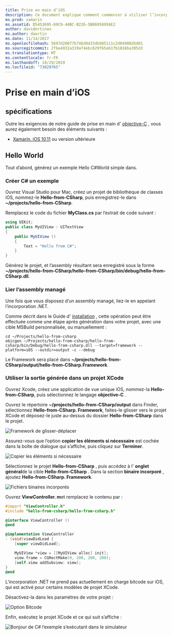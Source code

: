 ```yaml
---
title: Prise en main d’iOS
description: Ce document explique comment commencer à utiliser l’incorporation .NET avec iOS. Il traite des exigences et présente un exemple d’application pour illustrer comment lier un assembly managé et utiliser la sortie dans un projet XCode.
ms.prod: xamarin
ms.assetid: D5453695-69C9-44BC-B226-5B86950956E2
author: davidortinau
ms.author: daortin
ms.date: 11/14/2017
ms.openlocfilehash: 5697d20077b746d9d33db985111c2d04908d5d01
ms.sourcegitcommit: 2fbe4932a319af4ebc829f65eb1fb1816ba305d3
ms.translationtype: MT
ms.contentlocale: fr-FR
ms.lasthandoff: 10/29/2019
ms.locfileid: "73029765"
---
```

# <a name="getting-started-with-ios"></a>Prise en main d’iOS

## <a name="requirements"></a>spécifications

Outre les exigences de notre guide de prise en main d' [objective-C](~/tools/dotnet-embedding/get-started/objective-c/index.md) , vous aurez également besoin des éléments suivants :

* [Xamarin. iOS 10,11](https://visualstudio.microsoft.com/xamarin/) ou version ultérieure

## <a name="hello-world"></a>Hello World

Tout d’abord, générez un exemple Hello C#World simple dans.

### <a name="create-c-sample"></a>Créer C# un exemple

Ouvrez Visual Studio pour Mac, créez un projet de bibliothèque de classes iOS, nommez-le **Hello-from-CSharp**, puis enregistrez-le dans **~/projects/hello-from-CSharp**.

Remplacez le code du fichier **MyClass.cs** par l’extrait de code suivant :

```csharp
using UIKit;
public class MyUIView : UITextView
{
    public MyUIView ()
    {
        Text = "Hello from C#";
    }
}
```

Générez le projet, et l’assembly résultant sera enregistré sous la forme **~/projects/hello-from-CSharp/hello-from-CSharp/bin/debug/hello-from-CSharp.dll**.

### <a name="bind-the-managed-assembly"></a>Lier l’assembly managé

Une fois que vous disposez d’un assembly managé, liez-le en appelant l’incorporation .NET.

Comme décrit dans le Guide d' [installation](~/tools/dotnet-embedding/get-started/install/install.md) , cette opération peut être effectuée comme une étape après génération dans votre projet, avec une cible MSBuild personnalisée, ou manuellement :

```shell
cd ~/Projects/hello-from-csharp
objcgen ~/Projects/hello-from-csharp/hello-from-csharp/bin/Debug/hello-from-csharp.dll --target=framework --platform=iOS --outdir=output -c --debug
```

Le Framework sera placé dans **~/projects/hello-from-CSharp/output/hello-from-CSharp.Framework**.

### <a name="use-the-generated-output-in-an-xcode-project"></a>Utiliser la sortie générée dans un projet XCode

Ouvrez Xcode, créez une application de vue unique iOS, nommez-la **Hello-from-CSharp**, puis sélectionnez le langage **objective-C** .

Ouvrez le répertoire **~/projects/hello-from-CSharp/output** dans Finder, sélectionnez **Hello-from-CSharp. Framework**, faites-le glisser vers le projet XCode et déposez-le juste au-dessus du dossier **Hello-from-CSharp** dans le projet.

![Framework de glisser-déplacer](ios-images/hello-from-csharp-ios-drag-drop-framework.png)

Assurez-vous que l’option **copier les éléments si nécessaire** est cochée dans la boîte de dialogue qui s’affiche, puis cliquez sur **Terminer**.

![Copier les éléments si nécessaire](ios-images/hello-from-csharp-ios-copy-items-if-needed.png)

Sélectionnez le projet **Hello-from-CSharp** , puis accédez à l' **onglet général**de la cible **Hello-from-CSharp** . Dans la section **binaire incorporé** , ajoutez **Hello-from-CSharp. Framework**.

![Fichiers binaires incorporés](ios-images/hello-from-csharp-ios-embedded-binaries.png)

Ouvrez **ViewController. m**et remplacez le contenu par :

```objective-c
#import "ViewController.h"
#include "hello-from-csharp/hello-from-csharp.h"

@interface ViewController ()
@end

@implementation ViewController
- (void)viewDidLoad {
    [super viewDidLoad];

    MyUIView *view = [[MyUIView alloc] init];
    view.frame = CGRectMake(0, 200, 200, 200);
    [self.view addSubview: view];
}
@end
```

L’incorporation .NET ne prend pas actuellement en charge bitcode sur iOS, qui est activé pour certains modèles de projet XCode. 

Désactivez-la dans les paramètres de votre projet :

![Option Bitcode](../../images/ios-bitcode-option.png)

Enfin, exécutez le projet XCode et ce qui suit s’affiche :

![Bonjour de C# l’exemple s’exécutant dans le simulateur](ios-images/hello-from-csharp-ios.png)

